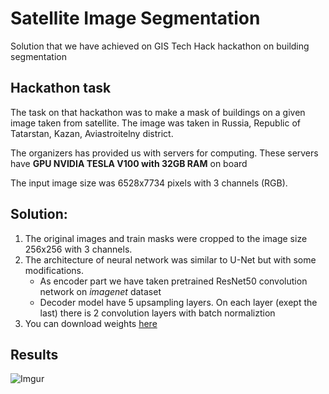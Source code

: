 # Satellite Image Segmentation
Solution that we have achieved on GIS Tech Hack hackathon on building segmentation

## Hackathon task
The task on that hackathon was to make a mask of buildings on a given image taken from satellite. The image was taken in Russia, Republic of Tatarstan, Kazan, Aviastroitelny district.

The organizers has provided us with servers for computing. These servers have **GPU NVIDIA TESLA V100 with 32GB RAM** on board

The input image size was 6528x7734 pixels with 3 channels (RGB).

## Solution:
1. The original images and train masks were cropped to the image size 256x256 with 3 channels.
2. The architecture of neural network was similar to U-Net but with some modifications.
    * As encoder part we have taken pretrained ResNet50 convolution network on *imagenet* dataset
    * Decoder model have 5 upsampling layers. On each layer (exept the last) there is 2 convolution layers with batch normaliztion
3. You can download weights [here](https://yadi.sk/d/9OkyfadDlntJjA)    

## Results
![Imgur](https://i.imgur.com/A3IznSR.png)
